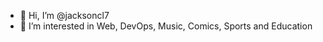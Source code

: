 - 👋 Hi, I’m @jacksoncl7
- 👀 I’m interested in Web, DevOps, Music, Comics, Sports and Education

<!---
jacksoncl7/jacksoncl7 is a ✨ special ✨ repository because its `README.md` (this file) appears on your GitHub profile.
You can click the Preview link to take a look at your changes.
--->

